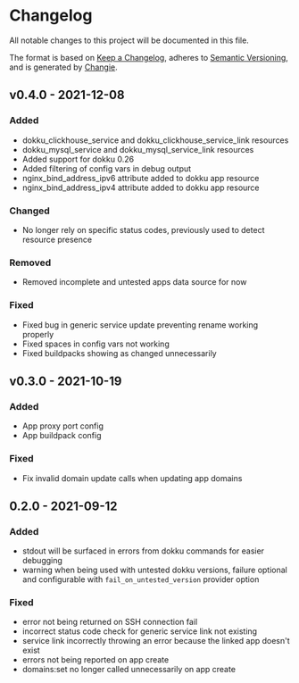 # Changelog
All notable changes to this project will be documented in this file.

The format is based on [Keep a Changelog](https://keepachangelog.com/en/1.0.0/),
adheres to [Semantic Versioning](https://semver.org/spec/v2.0.0.html),
and is generated by [Changie](https://github.com/miniscruff/changie).

## v0.4.0 - 2021-12-08
### Added
* dokku_clickhouse_service and dokku_clickhouse_service_link resources
* dokku_mysql_service and dokku_mysql_service_link resources
* Added support for dokku 0.26
* Added filtering of config vars in debug output
* nginx_bind_address_ipv6 attribute added to dokku app resource
* nginx_bind_address_ipv4 attribute added to dokku app resource
### Changed
* No longer rely on specific status codes, previously used to detect resource presence
### Removed
* Removed incomplete and untested apps data source for now
### Fixed
* Fixed bug in generic service update preventing rename working properly
* Fixed spaces in config vars not working
* Fixed buildpacks showing as changed unnecessarily

## v0.3.0 - 2021-10-19
### Added
* App proxy port config
* App buildpack config
### Fixed
* Fix invalid domain update calls when updating app domains

## 0.2.0 - 2021-09-12
### Added
* stdout will be surfaced in errors from dokku commands for easier debugging
* warning when being used with untested dokku versions, failure optional and configurable with `fail_on_untested_version` provider option
### Fixed
* error not being returned on SSH connection fail
* incorrect status code check for generic service link not existing
* service link incorrectly throwing an error because the linked app doesn't exist
* errors not being reported on app create
* domains:set no longer called unnecessarily on app create
